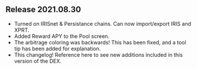 ## Release 2021.08.30

* Turned on IRISnet & Persistance chains. Can now import/export IRIS and XPRT.
* Added Reward APY to the Pool screen.
* The arbitrage coloring was backwards! This has been fixed, and a tool tip has been added for explanation.
* This changelog! Reference here to see new additions included in this version of the DEX.
